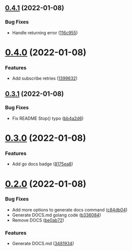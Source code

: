 ## [0.4.1](https://github.com/piotrpersona/goq/compare/v0.4.0...v0.4.1) (2022-01-08)


### Bug Fixes

* Handle returning error ([116c955](https://github.com/piotrpersona/goq/commit/116c955ef81dd5d4166ef90317dda93b895e0db8))



# [0.4.0](https://github.com/piotrpersona/goq/compare/v0.3.1...v0.4.0) (2022-01-08)


### Features

* Add subscribe retries ([1399632](https://github.com/piotrpersona/goq/commit/1399632e5ce618b4a10f2a31c4ef933433f52bda))



## [0.3.1](https://github.com/piotrpersona/goq/compare/v0.3.0...v0.3.1) (2022-01-08)


### Bug Fixes

* Fix README Stop() typo ([bb4a2d6](https://github.com/piotrpersona/goq/commit/bb4a2d6317df2f526ecd50ec013cf76484bbaafd))



# [0.3.0](https://github.com/piotrpersona/goq/compare/v0.2.0...v0.3.0) (2022-01-08)


### Features

* Add go docs badge ([8175ea8](https://github.com/piotrpersona/goq/commit/8175ea84f4a848f3241227ca26b7e660154c40b4))



# [0.2.0](https://github.com/piotrpersona/goq/compare/v0.1.2...v0.2.0) (2022-01-08)


### Bug Fixes

* Add more options to generate docs command ([c84db04](https://github.com/piotrpersona/goq/commit/c84db047b111fd3399c73c66fe78e378931fe89e))
* Generate DOCS.md golang code ([b336084](https://github.com/piotrpersona/goq/commit/b33608432f530d18bec20d7ddfb248f15f3da5bd))
* Remove DOCS ([be0ab72](https://github.com/piotrpersona/goq/commit/be0ab721b052f23753b5ccc3ac2c69715c6624f7))


### Features

* Generate DOCS.md ([3481934](https://github.com/piotrpersona/goq/commit/3481934c17335e6ad4a8a04ecb495500a072bad1))



